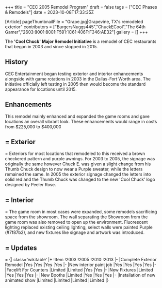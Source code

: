 +++
title = "CEC 2005 Remodel Program"
draft = false
tags = ["CEC Phases & Remodels"]
date = 2023-10-08T17:33:35Z

[Article]
pageThumbnailFile = "Grape.jpg|Grapevine, TX's remodeled exterior"
contributors = ["BurgersNuggs445","ChuckECool","The 64th Gamer","2603:8001:8001:F591:1C61:406F:F346:AE32"]
gallery = []
+++


The <b>'Cool Chuck' Major Remodel Initiative</b> is a remodel of CEC restaurants that began in 2003 and since stopped in 2015.

<h2> History </h2>
CEC Entertainment began testing exterior and interior enhancements alongside with game rotations in 2003 in the Dallas-Fort Worth area. The initiative officially left testing in 2005 then would become the standard appearance for locations until 2015. 

<h2> Enhancements </h2>
This remodel mainly enhanced and expanded the game rooms and gave locations an overall vibrant look. These enhancements would range in costs from $225,000 to $400,000

<h2>= Exterior </h2>=
Exteriors for most locations that remodeled to this received a brown checkered pattern and purple awnings. For 2003 to 2005, the signage was originally the same however Chuck E. was given a slight change from his Thumb Chuck design to now wear a Purple sweater, while the letters remained the same. In 2005 the exterior signage changed the letters into solid red and the Thumb Chuck was changed to the new 'Cool Chuck' logo designed by Peeler Rose.

<h2>= Interior </h2>=
The game room in most cases were expanded, some remodels sacrificing space from the showroom. The wall separating the Showroom from the game room was also removed to open up the environment. Fluorescent lighting replaced existing ceiling lighting, select walls were painted Purple (#7f87b2), and new fixtures like signage and artwork was introduced.

<h2>= Updates </h2>=
{| class='wikitable'
|+
!Item
!2003
!2005
!2010
!2013
|-
|Complete Exterior Remodel
|Yes
|Yes
|Yes
|Yes
|-
|New interior paint job
|Yes
|Yes
|Yes
|Yes
|-
|Facelift For Counters
|Limited
|Limited
|Yes
|Yes
|-
|New Fixtures
|Limited
|Yes
|Yes
|Yes
|-
|New Booths
|Limited
|Yes
|Yes
|Yes
|-
|Installation of new animated show
|Limited
|Limited
|Limited
|Limited
|}